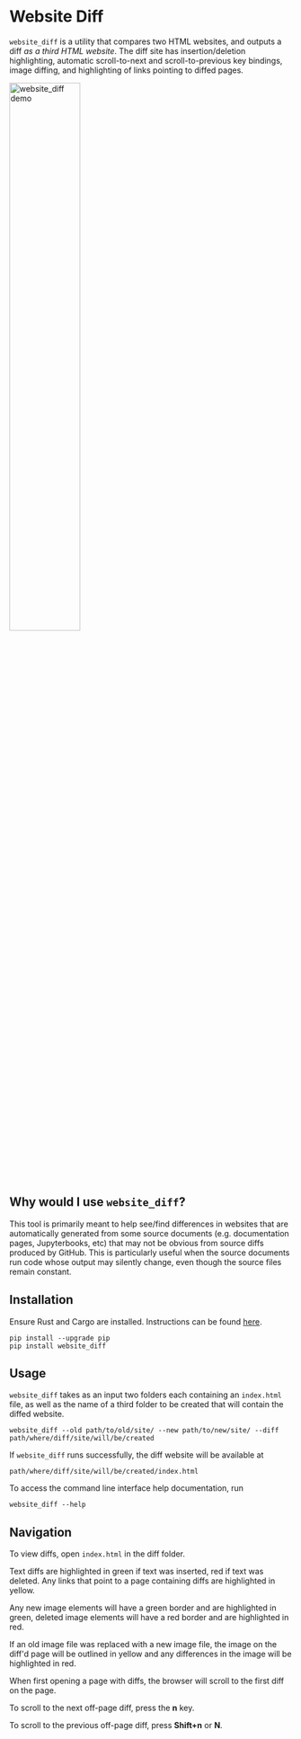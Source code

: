 # Website Diff

`website_diff` is a utility that compares two HTML websites, and outputs a diff *as a third HTML website*.
The diff site has insertion/deletion highlighting, automatic scroll-to-next and scroll-to-previous key bindings,
image diffing, and highlighting of links pointing to diffed pages.

<img src="images/demo.gif" alt="website_diff demo" width="50%"/>

## Why would I use `website_diff`?
This tool is primarily meant to help see/find differences in websites that are automatically generated from some source
documents (e.g. documentation pages, Jupyterbooks, etc) that may not be obvious from source diffs produced by GitHub.
This is particularly useful when the source documents run code whose output may silently change, even though the source
files remain constant.

## Installation
Ensure Rust and Cargo are installed. Instructions can be found [here](https://www.rust-lang.org/tools/install).

```
pip install --upgrade pip
pip install website_diff
```

## Usage
`website_diff` takes as an input two folders each containing an `index.html` file, as well as the name of a third folder to be created
that will contain the diffed website.
```
website_diff --old path/to/old/site/ --new path/to/new/site/ --diff path/where/diff/site/will/be/created
```
If `website_diff` runs successfully, the diff website will be available at
```
path/where/diff/site/will/be/created/index.html
```

To access the command line interface help documentation, run
```
website_diff --help
```

## Navigation

To view diffs, open `index.html` in the diff folder. 

Text diffs are highlighted in green if text was inserted, red if text was deleted. Any links that point to a page containing diffs are highlighted in yellow.

Any new image elements will have a green border and are highlighted in green, deleted image elements will have a red border and are highlighted in red.

If an old image file was replaced with a new image file, the image on the diff'd page will be outlined in yellow and any differences in the image will be highlighted in red. 

When first opening a page with diffs, the browser will scroll to the first diff on the page.

To scroll to the next off-page diff, press the **n** key.

To scroll to the previous off-page diff, press **Shift+n** or **N**. 
